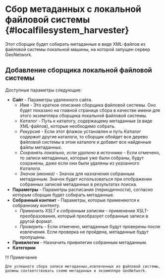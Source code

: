 # Сбор метаданных с локальной файловой системы {#localfilesystem_harvester}

Этот сборщик будет собирать метаданные в виде XML-файлов из файловой системы локальной машины, на которой запущен сервер GeoNetwork.

## Добавление сборщика локальной файловой системы

Доступные параметры следующие:

-   **Сайт** - Параметры удаленного сайта.
    -   *Имя* - Это краткое описание сборщика файловой системы. Оно будет показано на главной странице сбора в качестве имени для этого экземпляра сборщика локальной файловой системы.
    -   *Каталог* - Путь к каталогу, содержащему метаданные (в виде XML-файлов), которые необходимо собрать.
    -   *Рекурсия* - Если этот флажок установлен и путь *Каталог* содержит другие каталоги, то сборщик обойдет все дерево файловой системы в этом каталоге и добавит все найденные файлы метаданных.
    -   *Сохранять локально, если удалено в источнике* - Если отмечено, то записи метаданных, которые уже были собраны, будут сохранены, даже если они были удалены из указанного *Каталога*.
    -   *Значок (иконка)* - Значок для назначения собранным метаданным. Значок будет использоваться при отображении собранных записей метаданных в результатах поиска.
-   **Параметры** - Параметры расписания (периодичности), согласно которым сборщик будет собирать метаданные.
-   **Собранный контент** - Параметры, которые применяются к собранному контенту.
    -   *Применить XSLT к собранным записям* - применение XSLT-преобразования, который преобразует собранные записи в другой формат.
    -   *Проверить* - Если отмечено, метаданные будут проверены после извлечения. Если проверка не пройдена, метаданные будут пропущены.
-   **Привилегии** - Назначить привилегии собранным метаданным.
-   **Категории**

!!! Примечание

    Для успешного сбора записи метаданных,извлеченных из файловой системы, должны соответствовать схеме метаданных в экземпляре GeoNetwork.